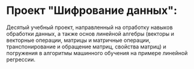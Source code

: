# Проект "Шифрование данных": 
Десятый учебный проект, направленный на отработку навыков обработки данных, а также основ линейной алгебры (векторы и векторные операции, матрицы и матричные операции, транспонирование и обращение матриц, свойства матриц) и погружения в алгоритмы машинного обучения на примере линейной регрессии.
